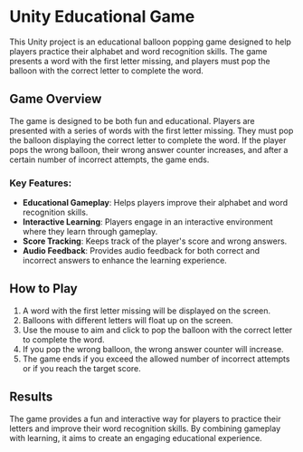 # Unity Educational Game

This Unity project is an educational balloon popping game designed to help players practice their alphabet and word recognition skills. The game presents a word with the first letter missing, and players must pop the balloon with the correct letter to complete the word.

## Game Overview

The game is designed to be both fun and educational. Players are presented with a series of words with the first letter missing. They must pop the balloon displaying the correct letter to complete the word. If the player pops the wrong balloon, their wrong answer counter increases, and after a certain number of incorrect attempts, the game ends.

### Key Features:
- **Educational Gameplay**: Helps players improve their alphabet and word recognition skills.
- **Interactive Learning**: Players engage in an interactive environment where they learn through gameplay.
- **Score Tracking**: Keeps track of the player's score and wrong answers.
- **Audio Feedback**: Provides audio feedback for both correct and incorrect answers to enhance the learning experience.

## How to Play

1. A word with the first letter missing will be displayed on the screen.
2. Balloons with different letters will float up on the screen.
3. Use the mouse to aim and click to pop the balloon with the correct letter to complete the word.
4. If you pop the wrong balloon, the wrong answer counter will increase.
5. The game ends if you exceed the allowed number of incorrect attempts or if you reach the target score.

## Results

The game provides a fun and interactive way for players to practice their letters and improve their word recognition skills. By combining gameplay with learning, it aims to create an engaging educational experience.

